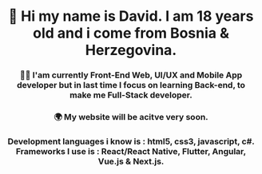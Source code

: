 <div align="center">
  <h1>👋 Hi my name is <b>David</b>. I am 18 years old and i come from Bosnia & Herzegovina.</h1>
  <h3>👨‍💻 I'am currently <b>Front-End Web, UI/UX and Mobile App developer</b> but in last time I focus on learning Back-end, to make me Full-Stack developer.</h1>
  <h3>🌍<b> My website will be acitve very soon.</b></h1>
  <h3>Development languages i know is : <b>html5, css3, javascript, c#.</b> Frameworks I use is : <b>React/React Native, Flutter, Angular, Vue.js & Next.js.</b></h1>
</div>
